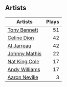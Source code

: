 ## Artists
Artists | Plays 
----- | -----: 
[Tony Bennett](/artists/tony-bennett-2564) | 51
[Celine Dion](/artists/celine-dion-39068) | 42
[Al Jarreau](/artists/al-jarreau-1769) | 42
[Johnny Mathis](/artists/johnny-mathis-14581) | 22
[Nat King Cole](/artists/nat-king-cole-3428) | 17
[Andy Williams](/artists/andy-williams-16425) | 17
[Aaron Neville](/artists/aaron-neville-384) | 3

